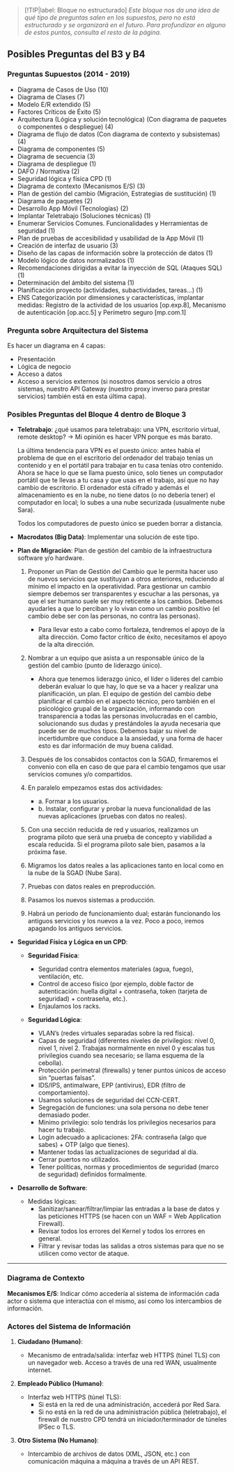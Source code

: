 > [!TIP|label: Bloque no estructurado]
> *Este bloque nos da una idea de qué tipo de preguntas salen en los supuestos, pero no está estructurado
> y se organizará en el futuro. Para profundizar en alguno de estos puntos, consulta el resto de la página.*

## Posibles Preguntas del B3 y B4 <!-- {docsify-ignore} -->

### Preguntas Supuestos (2014 - 2019)

- Diagrama de Casos de Uso (10)
- Diagrama de Clases (7)
- Modelo E/R extendido (5)
- Factores Críticos de Éxito (5)
- Arquitectura (Lógica y solución tecnológica) (Con diagrama de paquetes o componentes o despliegue) (4)
- Diagrama de flujo de datos (Con diagrama de contexto y subsistemas) (4)
- Diagrama de componentes (5)
- Diagrama de secuencia (3)
- Diagrama de despliegue (1)
- DAFO / Normativa (2)
- Seguridad lógica y física CPD (1)
- Diagrama de contexto (Mecanismos E/S) (3)
- Plan de gestión del cambio (Migración, Estrategias de sustitución) (1)
- Diagrama de paquetes (2)
- Desarrollo App Móvil (Tecnologías) (2)
- Implantar Teletrabajo (Soluciones técnicas) (1)
- Enumerar Servicios Comunes. Funcionalidades y Herramientas de seguridad (1)
- Plan de pruebas de accesibilidad y usabilidad de la App Móvil (1)
- Creación de interfaz de usuario (3)
- Diseño de las capas de información sobre la protección de datos (1)
- Modelo lógico de datos normalizados (1)
- Recomendaciones dirigidas a evitar la inyección de SQL (Ataques SQL) (1)
- Determinación del ámbito del sistema (1)
- Planificación proyecto (actividades, subactividades, tareas…) (1)
- ENS Categorización por dimensiones y características, implantar medidas: Registro de la actividad de los usuarios [op.exp.8], Mecanismo de autenticación [op.acc.5] y Perímetro seguro [mp.com.1]

### Pregunta sobre Arquitectura del Sistema 
Es hacer un diagrama en 4 capas: 
- Presentación
- Lógica de negocio
- Acceso a datos
- Acceso a servicios externos (si nosotros damos servicio a otros sistemas, nuestro API Gateway (nuestro proxy inverso para prestar servicios) también está en esta última capa).

### Posibles Preguntas del Bloque 4 dentro de Bloque 3

- **Teletrabajo**: ¿qué usamos para teletrabajo: una VPN, escritorio virtual, remote desktop? → Mi opinión es hacer VPN porque es más barato.
  
  La última tendencia para VPN es el puesto único: antes había el problema de que en el escritorio del ordenador del trabajo tenías un contenido y en el portátil para trabajar en tu casa tenías otro contenido. Ahora se hace lo que se llama puesto único, solo tienes un computador portátil que te llevas a tu casa y que usas en el trabajo, así que no hay cambio de escritorio. El ordenador está cifrado y además el almacenamiento es en la nube, no tiene datos (o no debería tener) el computador en local; lo subes a una nube securizada (usualmente nube Sara).

  Todos los computadores de puesto único se pueden borrar a distancia.

- **Macrodatos (Big Data)**: Implementar una solución de este tipo.

- **Plan de Migración**: Plan de gestión del cambio de la infraestructura software y/o hardware.

  1. Proponer un Plan de Gestión del Cambio que le permita hacer uso de nuevos servicios que sustituyan a otros anteriores, reduciendo al mínimo el impacto en la operatividad. Para gestionar un cambio siempre debemos ser transparentes y escuchar a las personas, ya que el ser humano suele ser muy reticente a los cambios. Debemos ayudarles a que lo perciban y lo vivan como un cambio positivo (el cambio debe ser con las personas, no contra las personas).

     - Para llevar esto a cabo como fortaleza, tendremos el apoyo de la alta dirección. Como factor crítico de éxito, necesitamos el apoyo de la alta dirección.

  2. Nombrar a un equipo que asista a un responsable único de la gestión del cambio (punto de liderazgo único).
  
     - Ahora que tenemos liderazgo único, el líder o líderes del cambio deberán evaluar lo que hay, lo que se va a hacer y realizar una planificación, un plan. El equipo de gestión del cambio debe planificar el cambio en el aspecto técnico, pero también en el psicológico grupal de la organización, informando con transparencia a todas las personas involucradas en el cambio, solucionando sus dudas y prestándoles la ayuda necesaria que puede ser de muchos tipos. Debemos bajar su nivel de incertidumbre que conduce a la ansiedad, y una forma de hacer esto es dar información de muy buena calidad.

  3. Después de los consabidos contactos con la SGAD, firmaremos el convenio con ella en caso de que para el cambio tengamos que usar servicios comunes y/o compartidos.

  4. En paralelo empezamos estas dos actividades:
     - a. Formar a los usuarios.
     - b. Instalar, configurar y probar la nueva funcionalidad de las nuevas aplicaciones (pruebas con datos no reales).

  5. Con una sección reducida de red y usuarios, realizamos un programa piloto que será una prueba de concepto y viabilidad a escala reducida. Si el programa piloto sale bien, pasamos a la próxima fase.

  6. Migramos los datos reales a las aplicaciones tanto en local como en la nube de la SGAD (Nube Sara).

  7. Pruebas con datos reales en preproducción.

  8. Pasamos los nuevos sistemas a producción.

  9. Habrá un periodo de funcionamiento dual; estarán funcionando los antiguos servicios y los nuevos a la vez. Poco a poco, iremos apagando los antiguos servicios.

- **Seguridad Física y Lógica en un CPD**:
  
  - **Seguridad Física**:
    - Seguridad contra elementos materiales (agua, fuego), ventilación, etc.
    - Control de acceso físico (por ejemplo, doble factor de autenticación: huella digital + contraseña, token (tarjeta de seguridad) + contraseña, etc.).
    - Enjaulamos los racks.

  - **Seguridad Lógica**:
    - VLAN’s (redes virtuales separadas sobre la red física).
    - Capas de seguridad (diferentes niveles de privilegios: nivel 0, nivel 1, nivel 2. Trabajas normalmente en nivel 0 y escalas tus privilegios cuando sea necesario; se llama esquema de la cebolla).
    - Protección perimetral (firewalls) y tener puntos únicos de acceso sin “puertas falsas”.
    - IDS/IPS, antimalware, EPP (antivirus), EDR (filtro de comportamiento).
    - Usamos soluciones de seguridad del CCN-CERT.
    - Segregación de funciones: una sola persona no debe tener demasiado poder.
    - Mínimo privilegio: solo tendrás los privilegios necesarios para hacer tu trabajo.
    - Login adecuado a aplicaciones: 2FA: contraseña (algo que sabes) + OTP (algo que tienes).
    - Mantener todas las actualizaciones de seguridad al día.
    - Cerrar puertos no utilizados.
    - Tener políticas, normas y procedimientos de seguridad (marco de seguridad) definidos formalmente.

- **Desarrollo de Software**:
  - Medidas lógicas:
    - Sanitizar/sanear/filtrar/limpiar las entradas a la base de datos y las peticiones HTTPS (se hacen con un WAF = Web Application Firewall).
    - Revisar todos los errores del Kernel y todos los errores en general.
    - Filtrar y revisar todas las salidas a otros sistemas para que no se utilicen como vector de ataque.

---

### Diagrama de Contexto 
**Mecanismos E/S**: Indicar cómo accedería al sistema de información cada actor o sistema que interactúa con el mismo, así como los intercambios de información.

### Actores del Sistema de Información 
1. **Ciudadano (Humano)**:
   - Mecanismo de entrada/salida: interfaz web HTTPS (túnel TLS) con un navegador web. Acceso a través de una red WAN, usualmente internet.
  
2. **Empleado Público (Humano)**:
   - Interfaz web HTTPS (túnel TLS):
     - Si está en la red de una administración, accederá por Red Sara.
     - Si no está en la red de una administración pública (teletrabajo), el firewall de nuestro CPD tendrá un iniciador/terminador de túneles IPSec o TLS.

3. **Otro Sistema (No Humano)**:
   - Intercambio de archivos de datos (XML, JSON, etc.) con comunicación máquina a máquina a través de un API REST.